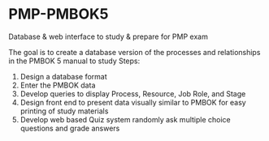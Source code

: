 # PMP-PMBOK5
Database &amp; web interface to study &amp; prepare for PMP exam

The goal is to create a database version of the processes and relationships in the PMBOK 5 manual to study 
Steps:
1. Design a database format
2. Enter the PMBOK data
3. Develop queries to display Process, Resource, Job Role, and Stage
4. Design front end to present data visually similar to PMBOK for easy printing of study materials
5. Develop web based Quiz system randomly ask multiple choice questions and grade answers 
